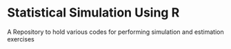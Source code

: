 # Statistical Simulation Using R  
A Repository to hold various codes for performing simulation and estimation exercises
